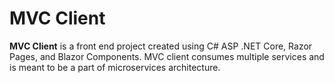 # MVC Client

<b>MVC Client</b> is a front end project created using C# ASP .NET Core, Razor Pages, and Blazor Components. MVC client consumes multiple services and is meant to be a part of microservices architecture.